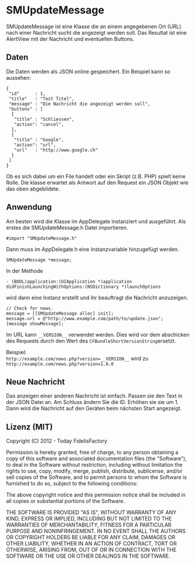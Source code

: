 # SMUpdateMessage

SMUpdateMessage ist eine Klasse die an einem angegebenen Ort (URL) nach einer Nachricht sucht die angezeigt werden soll.
Das Resultat ist eine AlertView mit der Nachricht und eventuellen Buttons.

## Daten

Die Daten werden als JSON online gespeichert. Ein Beispiel kann so aussehen:

    {
     "id"      : 1,
     "title"   : "Test Titel",
     "message" : "Die Nachricht die angezeigt werden soll",
     "buttons" : [
      {
       "title" : "Schliessen",
       "action": "cancel",
      },
      {
       "title" : "Google",
       "action": "url",
       "url"   : "http://www.google.ch"
      }
     ]
    }
    
Ob es sich dabei um ein File handelt oder ein Skript (z.B. PHP) spielt keine Rolle. Die klasse erwartet als Antwort auf den Request ein JSON Objekt wie das oben abgebildete. 

## Anwendung

Am besten wird die Klasse im AppDelegate instanziert und ausgeführt. Als erstes die SMUpdateMessage.h Datei importieren.

    #import "SMUpdateMessage.h"

Dann muss im AppDelegate.h eine Instanzvariable hinzugefügt werden. 

    SMUpdateMessage *message;

In der Methode 

    - (BOOL)application:(UIApplication *)application didFinishLaunchingWithOptions:(NSDictionary *)launchOptions

wird dann eine Instanz erstellt und ihr beauftragt die Nachricht anzuzeigen.

    // Check for news.
    message = [[SMUpdateMessage alloc] init];
    message.url = @"http://www.example.com/path/to/update.json";
    [message showMessage];

Im URL kann `__VERSION__` verwendet werden. Dies wird vor dem abschicken des Requests durch den Wert des `CFBundleShortVersionString`ersetzt. 

Beispiel:  
`http://example.com/news.php?version=__VERSION__` wird zu `http://example.com/news.php?version=1.0.0`

## Neue Nachricht

Das anzeigen einer anderen Nachricht ist einfach. Passen sie den Text in der JSON Datei an. Am Schluss ändern Sie die ID. Erhöhen sie sie um 1. Dann wird die Nachricht auf den Geräten beim nächsten Start angezeigt. 

## Lizenz (MIT)

Copyright (C) 2012 - Today FidelisFactory

Permission is hereby granted, free of charge, to any person obtaining a copy of this software and associated documentation files (the "Software"), to deal in the Software without restriction, including without limitation the rights to use, copy, modify, merge, publish, distribute, sublicense, and/or sell copies of the Software, and to permit persons to whom the Software is furnished to do so, subject to the following conditions:

The above copyright notice and this permission notice shall be included in all copies or substantial portions of the Software.

THE SOFTWARE IS PROVIDED "AS IS", WITHOUT WARRANTY OF ANY KIND, EXPRESS OR IMPLIED, INCLUDING BUT NOT LIMITED TO THE WARRANTIES OF MERCHANTABILITY, FITNESS FOR A PARTICULAR PURPOSE AND NONINFRINGEMENT. IN NO EVENT SHALL THE AUTHORS OR COPYRIGHT HOLDERS BE LIABLE FOR ANY CLAIM, DAMAGES OR OTHER LIABILITY, WHETHER IN AN ACTION OF CONTRACT, TORT OR OTHERWISE, ARISING FROM, OUT OF OR IN CONNECTION WITH THE SOFTWARE OR THE USE OR OTHER DEALINGS IN THE SOFTWARE.